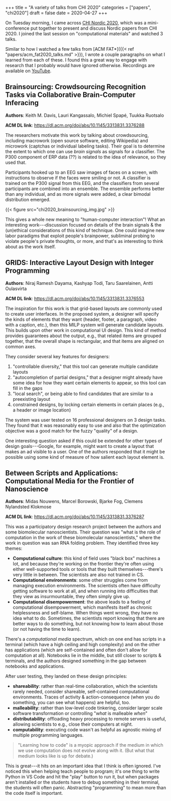 +++
title = "A variety of talks from CHI 2020"
categories = ["papers", "chi2020"]
draft = false
date = 2020-04-27
+++

On Tuesday morning, I came across [CHI Nordic 2020](https://www.chinordic2020.org/), which was a mini-conference put together to present and discuss Nordic papers from CHI 2020. I joined the last session on "computational materials" and watched 3 talks.

<!--more-->

Similar to how I watched a few talks from [ACM FAT\*]({{< ref "papers/acm_fat2020_talks.md" >}}), I wrote a couple paragraphs on what I learned from each of these. I found this a great way to engage with research that I probably would have ignored otherwise. Recordings are available on [YouTube](https://www.youtube.com/watch?v=kRM3Xrt_c88).

## Brainsourcing: Crowdsourcing Recognition Tasks via Collaborative Brain-Computer Inferacing
**Authors**: Keith M. Davis, Lauri Kangassalo, Michiel Spapé, Tuukka Ruotsalo

**ACM DL link**: https://dl.acm.org/doi/abs/10.1145/3313831.3376288

The researchers motivate this work by talking about crowdsourcing, including macrowork (open source software, editing Wikipedia) and microwork (captchas or individual labeling tasks). Their goal is to determine the extent to which one can use *brain signals* as signals for a classifier. The P300 component of ERP data (??) is related to the idea of relevance, so they used that.

Participants hooked up to an EEG saw images of faces on a screen, with instructions to observe if the faces were smiling or not. A classifier is trained on the P300 signal from this EEG, and the classifiers from several participants are combined into an ensemble. The ensemble performs better than any individual, and as more signals were added, a clear bimodal distribution emerged.

{{< figure src="chi2020_brainsourcing_img.jpg" >}} &nbsp;

This gives a whole new meaning to "human-computer interaction"! What an interesting work---discussion focused on details of the brain signals & the (un)ethical considerations of this kind of technique. One could imagine new labor paradigms that exploit people's brainpower, subliminal probing to violate people's private thoughts, or more, and that's as interesting to think about as the work itself.


## GRIDS: Interactive Layout Design with Integer Programming
**Authors**: Niraj Ramesh Dayama, Kashyap Todi, Taru Saarelainen, Antti Oulasvirta

**ACM DL link**: https://dl.acm.org/doi/abs/10.1145/3313831.3376553

The inspiration for this work is that grid-based layouts are commonly used to create user interfaces. In the proposed system, a designer will specify the kinds of elements that they want (header, footer, a paragraph, video with a caption, etc.), then this MILP system will generate candidate layouts. This builds upon other work in computational UI design. This kind of method provides guarantees about the output, e.g., that related items are grouped together, that the overall shape is rectangular, and that items are aligned on common axes.

They consider several key features for designers:

 1. "controllable diversity," that this tool can generate multiple candidate layouts
 2. "autocompletion of partial designs," that a designer might already have some idea for how they want certain elements to appear, so this tool can fill in the gaps
 3. "local search", or being able to find candidates that are similar to a preexisting layout
 4. constrained designs, by locking certain elements in certain places (e.g., a header or image location)

The system was user tested on 16 professional designers on 3 design tasks. They found that it was reasonably easy to use and also that the optimization objective was a good match for the fuzzy "quality" of a design.

One interesting question asked if this could be extended for other types of design goals---Google, for example, might want to create a layout that makes an ad visible to a user. One of the authors responded that it might be possible using some kind of measure of how salient each layout element is.


## Between Scripts and Applications: Computational Media for the Frontier of Nanoscience
**Authors**: Midas Nouwens, Marcel Borowski, Bjarke Fog, Clemens Nylandsted Klokmose

**ACM DL link**: https://dl.acm.org/doi/abs/10.1145/3313831.3376287

This was a participatory design research project between the authors and some biomolecular nanoscientists. Their question was "what is the role of computation in the work of these biomolecular nanoscientists," where the work in question was san RNA folding problem. They identified three key themes:
 * **Computational culture**: this kind of field uses "black box" machines a lot, and because they're working on the frontier they're often using either well-supported tools or tools that they built themselves---there's very little in between. The scientists are also not trained in CS.
 * **Computational environments**: some other struggles come from managing execution environments. The scientists often have difficulty getting software to work at all, and when running into difficulties that they view as insurmountable, they often simply give up.
 * **Computational disempowerment**: the above leads to a feeling of computational disempowerment, which manifests itself as chronic helplessness and self-blame. When things went wrong, they have no idea what to do. Sometimes, the scientists report knowing that there are better ways to do something, but not knowing how to learn about those (or not having the time to learn).

There's a *computational media* spectrum, which on one end has scripts in a terminal (which have a high ceiling and high complexity) and on the other has applications (which are self-contained and often don't allow for computation at all). Notebooks lie in the middle, but still closer to scripts & terminals, and the authors designed something in the gap between notebooks and applications.

After user testing, they landed on these design principles:

 * **shareability**: rather than real-time collaboration, which the scientists rarely needed, consider shareable, self-contained computational environments. Traces of activity & action-consequence (when you do something, you can see what happens) are helpful, too.
 * **malleability**: rather than low-level code tinkering, consider larger scale software transformation or controlling "*what* is malleable *when*"
 * **distributability**: offloading heavy processing to remote servers is useful, allowing scientists to e.g., close their computers at night.
 * **computability**: executing code wasn't as helpful as agnostic mixing of multiple programming languages.

> "Learning how to code" is a myopic approach if the medium in which we use computation does not evolve along with it. (But what that medium looks like is up for debate.)

This is great---it hits on an important idea that I think is often ignored. I've noticed this when helping teach people to program; it's one thing to write Python in VS Code and hit the "play" button to run it, but when packages aren't installed or the students have to debug something in their terminal, the students will often panic. Abstracting "programming" to mean more than the code itself is important.


